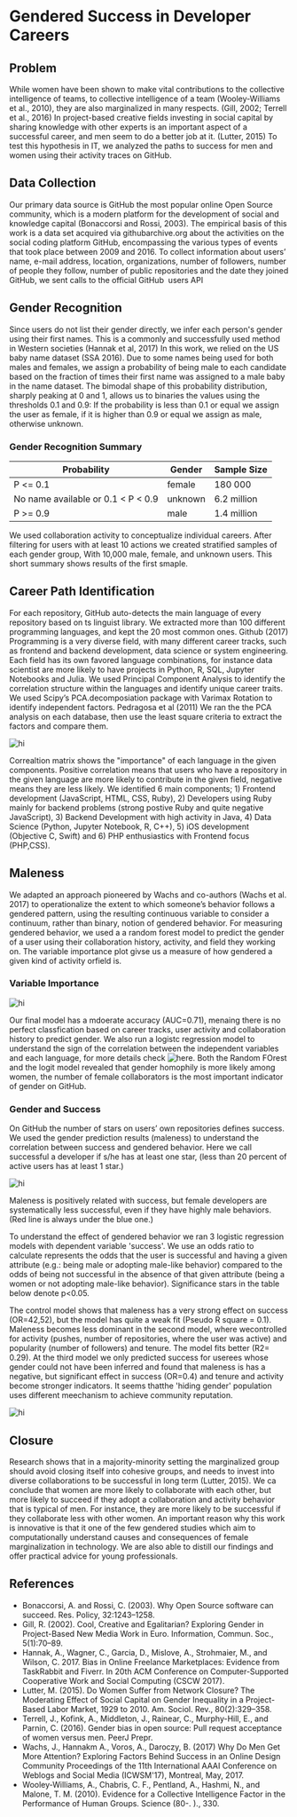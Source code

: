 # Gendered Success in Developer Careers

## Problem
While women have been shown to make vital contributions to the collective intelligence of teams, to collective intelligence of a team (Wooley-Williams et al., 2010), they are also marginalized in many respects. (Gill, 2002; Terrell et al., 2016) In project-based creative fields investing in social capital by sharing knowledge with other experts is an important aspect of a successful career, and men seem to do a better job at it. (Lutter, 2015) To test this hypothesis in IT, we analyzed the paths to success for men and women using their activity traces on GitHub. 

## Data Collection
Our primary data source is GitHub  the most popular online Open Source community, which is a modern platform for the development of social and knowledge capital (Bonaccorsi and Rossi, 2003). The empirical basis of this work is a data set acquired via githubarchive.org about the activities on the social coding platform GitHub, encompassing the various types of events that took place between 2009 and 2016. 
To collect information about users’ name, e-mail address, location, organizations, number of followers, number of people they follow, number of public repositories and the date they joined GitHub, we sent calls to the official GitHub  users API  

## Gender Recognition
Since users do not list their gender directly, we infer each person's gender using their first names. This is a commonly and successfully used method in Western societies (Hannak et al, 2017) In this work, we relied on the US baby name dataset (SSA 2016).  Due to some names being used for both males and females, we assign a probability of being male to each candidate based on the fraction of times their first name was assigned to a male baby in the name dataset. The bimodal shape of this probability distribution, sharply peaking at 0 and 1, allows us to binaries the values using the thresholds 0.1 and 0.9: If the probability is less than 0.1 or equal we assign the user as female, if it is higher than 0.9 or equal we assign as male, otherwise unknown. 

### Gender Recognition Summary

| Probability                        | Gender   | Sample Size  |
| ---------------------------------- | -------- | ------------ |
| P <= 0.1                           | female   | 180 000      |
| No name available or 0.1 < P < 0.9 | unknown  | 6.2 million  |
| P >= 0.9                           | male     | 1.4 million  |



We used collaboration activity to conceptualize individual careers. After filtering for users with at least 10 actions we created stratified samples of each gender group, With 10,000 male, female, and unknown users. This short summary shows results of the first smaple.


## Career Path Identification


For each repository, GitHub auto-detects the main language of every repository based on ts linguist library. We extracted more than 100 different programming languages, and kept the 20 most common ones. Github (2017)
Programming is a very diverse field, with many different career tracks, such as frontend and backend development, data science or system engineering. Each field has its own favored language combinations, for instance data scientist are more likely to have projects in Python, R, SQL, Jupyter Notebooks and Julia.
We used Principal Component Analysis to identify the correlation structure within the languages and identify unique career traits. We used Scipy’s PCA.decomposiation package with Varimax Rotation to identify independent factors. Pedragosa et al (2011) We ran the the PCA analysis on each database, then use the least square criteria to extract the factors and compare them.


<img src="PCA1.png" alt="hi" class="inline"/>

Correaltion matrix shows the "importance" of each language in the given components. Positive correlation means that users who have a repository in the given language are more likely to contribute in the given field, negative means they are less likely. We identified 6 main components; 1) Frontend development (JavaScript, HTML, CSS, Ruby), 2) Developers using Ruby mainly for backend problems (strong postive Ruby and quite negative JavaScript), 3) Backend Development with high activity in Java, 4) Data Science (Python, Jupyter Notebook, R, C++), 5) iOS development (Objective C, Swift) and 6) PHP enthusiastics with Frontend focus (PHP,CSS).

## Maleness

We adapted an approach pioneered by Wachs and co-authors (Wachs et al. 2017) to operationalize the extent to which someone’s behavior follows a gendered pattern, using the resulting continuous variable to consider a continuum, rather than binary, notion of gendered behavior. For measuring gendered behavior, we used a a random forest model to predict the gender of a user using their collaboration history, activity, and field they working on. The variable importance plot givse us a measure of how gendered a given kind of activity orfield is.

### Variable Importance

<img src="var_importance_RF.png" alt="hi" class="inline"/>

Our final model has a mdoerate accuracy (AUC=0.71), menaing there is no perfect classfication based on career tracks, user activity and collaboration history to predict gender. We also run a logistc regression model to understand the sign of the correlation between the independent variables and each language, for more details check <img src="gender_prediction_logit" alt="here" class="inline"/>. Both the Random FOrest and the logit model revealed that gender homophily is more likely among women, the number of female collaborators is the most important indicator of gender on GitHub.


### Gender and Success

On GitHub the number of stars on users’ own repositories defines success. We used the gender prediction results (maleness) to understand the correlation between success and gendered behavior. Here we call successful a developer if s/he has at least one star, (less than 20 percent of active users has at least 1 star.) 


<img src="maleness_success.png" alt="hi" class="inline"/>


Maleness is positively related with success, but female developers are systematically less successful, even if they have highly male behaviors. (Red line is always under the blue one.) 

To understand the effect of gendered behavior we ran 3 logistic regression models with dependent variable 'success'.
We use an odds ratio to calculate represents the odds that the user is successful and having a given attribute (e.g.: being male or adopting male-like behavior) compared to the odds of being not successful in the absence of that given attribute (being a women or not adopting male-like behavior). Significance stars in the table below denote p<0.05.

The control model shows that maleness has a very strong effect on success (OR=42,52), but the model has quite a weak fit (Pseudo R square = 0.1). Maleness becomes less dominant in the second model, where wecontrolled for activity (pushes, number of repositories, where the user was active) and popularity (number of followers) and tenure. The model fits better (R2= 0.29). At the third model we only predicted success for userees whose gender could not have been inferred and found that maleness is has a negative, but significant effect in success (OR=0.4) and tenure and activity become stronger indicators. It seems thatthe 'hiding gender' population uses different meechanism to achieve community reputation.


<img src="logit_success.png" alt="hi" class="inline"/>



## Closure

Research shows that in a majority-minority setting the marginalized group should avoid closing itself into cohesive groups, and needs to invest into diverse collaborations to be successful in long term (Lutter, 2015). We ca conclude that women are more likely to collaborate with each other, but more likely to succeed if they adopt a collaboration and activity behavior that is typical of men. For instance, they are more likely to be successful if they collaborate less with other women. 
An important reason why this work is innovative is that it one of the few gendered studies which aim to computationally understand causes and consequences of female marginalization in technology. We are also able to distill our findings and offer practical advice for young professionals. 


## References
*	Bonaccorsi, A. and Rossi, C. (2003). Why Open Source software can succeed. Res. Policy, 32:1243–1258. 
*	Gill, R. (2002). Cool, Creative and Egalitarian? Exploring Gender in Project-Based New Media Work in Euro. Information, Commun. Soc., 5(1):70–89. 
*	Hannak, A., Wagner, C., Garcia, D., Mislove, A., Strohmaier, M., and Wilson, C. 2017. Bias in Online Freelance Marketplaces: Evidence from TaskRabbit and Fiverr. In 20th ACM Conference on Computer-Supported Cooperative Work and Social Computing (CSCW 2017).
*	Lutter, M. (2015). Do Women Suffer from Network Closure? The Moderating Effect of Social Capital on Gender Inequality in a Project-Based Labor Market, 1929 to 2010. Am. Sociol. Rev., 80(2):329–358. 
*	Terrell, J., Kofink, A., Middleton, J., Rainear, C., Murphy-Hill, E., and Parnin, C. (2016). Gender bias in open source: Pull request acceptance of women versus men. PeerJ Prepr. 
*	Wachs, J., Hannakm A., Voros, A., Daroczy, B. (2017) Why Do Men Get More Attention? Exploring Factors Behind Success in an Online Design Community
Proceedings of the 11th International AAAI Conference on Weblogs and Social Media (ICWSM'17), Montreal, May, 2017.
*	Wooley-Williams, A., Chabris, C. F., Pentland, A., Hashmi, N., and Malone, T. M. (2010). Evidence for a Collective Intelligence Factor in the Performance of Human Groups. Science (80-. )., 330. 


